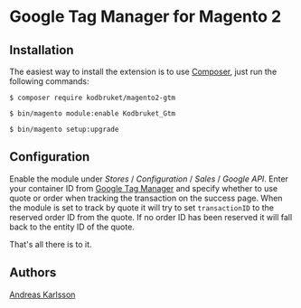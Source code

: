 # Google Tag Manager for Magento 2

## Installation

The easiest way to install the extension is to use [Composer](https://getcomposer.org), just run the following commands:

`$ composer require kodbruket/magento2-gtm`

`$ bin/magento module:enable Kodbruket_Gtm`

`$ bin/magento setup:upgrade`

## Configuration

Enable the module under _Stores_ / _Configuration_ / _Sales_ / _Google API_. Enter your container ID from [Google Tag Manager](https://www.google.com/analytics/tag-manager/) and specify whether to use quote or order when tracking the transaction on the success page. When the module is set to track by quote it will try to set `transactionID` to the reserved order ID from the quote. If no order ID has been reserved it will fall back to the entity ID of the quote.

That's all there is to it.

## Authors

[Andreas Karlsson](https://github.com/indiebytes)
